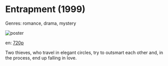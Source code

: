 # Entrapment (1999)

Genres: romance, drama, mystery

![poster](http://image.tmdb.org/t/p/w500/6IKmjW52qeMXx8xXMdX6RRshmY0.jpg)

en:
  [720p](magnet:?xt=urn:btih:EB67DBD51A328C3DA2B790E225B7AC86220ADB09&tr=udp://glotorrents.pw:6969/announce&tr=udp://tracker.opentrackr.org:1337/announce&tr=udp://torrent.gresille.org:80/announce&tr=udp://tracker.openbittorrent.com:80&tr=udp://tracker.coppersurfer.tk:6969&tr=udp://tracker.leechers-paradise.org:6969&tr=udp://p4p.arenabg.ch:1337&tr=udp://tracker.internetwarriors.net:1337)
  


Two thieves, who travel in elegant circles, try to outsmart each other and, in the process, end up falling in love.